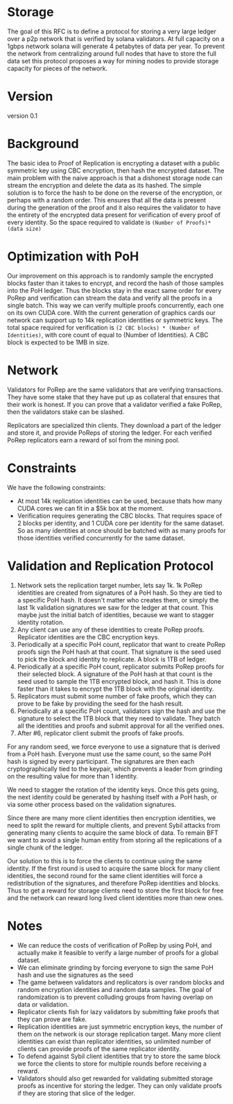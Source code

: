 # Storage

The goal of this RFC is to define a protocol for storing a very large ledger over a p2p network that is verified by solana validators.  At full capacity on a 1gbps network solana will generate 4 petabytes of data per year.  To prevent the network from centralizing around full nodes that have to store the full data set this protocol proposes a way for mining nodes to provide storage capacity for pieces of the network.

# Version 

version 0.1

# Background

The basic idea to Proof of Replication is encrypting a dataset with a public symmetric key using CBC encryption, then hash the encrypted dataset. The main problem with the naive approach is that a dishonest storage node can stream the encryption and delete the data as its hashed. The simple solution is to force the hash to be done on the reverse of the encryption, or perhaps with a random order. This ensures that all the data is present during the generation of the proof and it also requires the validator to have the entirety of the encrypted data present for verification of every proof of every identity. So the space required to validate is `(Number of Proofs)*(data size)`

# Optimization with PoH 

Our improvement on this approach is to randomly sample the encrypted blocks faster than it takes to encrypt, and record the hash of those samples into the PoH ledger. Thus the blocks stay in the exact same order for every PoRep and verification can stream the data and verify all the proofs in a single batch. This way we can verify multiple proofs concurrently, each one on its own CUDA core. With the current generation of graphics cards our network can support up to 14k replication identities or symmetric keys. The total space required for verification is `(2 CBC blocks) * (Number of Identities)`, with core count of equal to (Number of Identities). A CBC block is expected to be 1MB in size.

# Network

Validators for PoRep are the same validators that are verifying transactions. They have some stake that they have put up as collateral that ensures that their work is honest. If you can prove that a validator verified a fake PoRep, then the validators stake can be slashed.

Replicators are specialized thin clients. They download a part of the ledger and store it, and provide PoReps of storing the ledger. For each verified PoRep replicators earn a reward of sol from the mining pool.

# Constraints

We have the following constraints:
* At most 14k  replication identities can be used, because thats how many CUDA cores we can fit in a $5k box at the moment.
* Verification requires generating the CBC blocks. That requires space of 2 blocks per identity, and 1 CUDA core per identity for the same dataset. So as many identities at once should be batched with as many proofs for those identities verified concurrently for the same dataset.

# Validation and Replication Protocol

1. Network sets the replication target number, lets say 1k. 1k PoRep identities are created from signatures of a PoH hash. So they are tied to a specific PoH hash. It doesn't matter who creates them, or simply the last 1k validation signatures we saw for the ledger at that count. This maybe just the initial batch of identities, because we want to stagger identity rotation.
2. Any client can use any of these identities to create PoRep proofs. Replicator identities are the CBC encryption keys.
3. Periodically at a specific PoH count, replicator that want to create PoRep proofs sign the PoH hash at that count. That signature is the seed used to pick the block and identity to replicate. A block is 1TB of ledger.
4. Periodically at a specific PoH count, replicator submits PoRep proofs for their selected block. A signature of the PoH hash at that count is the seed used to sample the 1TB encrypted block, and hash it. This is done faster than it takes to encrypt the 1TB block with the original identity.
5. Replicators must submit some number of fake proofs, which they can prove to be fake by providing the seed for the hash result.
6. Periodically at a specific PoH count, validators sign the hash and use the signature to select the 1TB block that they need to validate. They batch all the identities and proofs and submit approval for all the verified ones.
7. After #6, replicator client submit the proofs of fake proofs.

For any random seed, we force everyone to use a signature that is derived from a PoH hash. Everyone must use the same count, so the same PoH hash is signed by every participant. The signatures are then each cryptographically tied to the keypair, which prevents a leader from grinding on the resulting value for more than 1 identity.

We need to stagger the rotation of the identity keys. Once this gets going, the next identity could be generated by hashing itself with a PoH hash, or via some other process based on the validation signatures.

Since there are many more client identities then encryption identities, we need to split the reward for multiple clients, and prevent Sybil attacks from generating many clients to acquire the same block of data. To remain BFT we want to avoid a single human entity from storing all the replications of a single chunk of the ledger.

Our solution to this is to force the clients to continue using the same identity. If the first round is used to acquire the same block for many client identities, the second round for the same client identities will force a redistribution of the signatures, and therefore PoRep identities and blocks. Thus to get a reward for storage clients need to store the first block for free and the network can reward long lived client identities more than new ones.

# Notes

* We can reduce the costs of verification of PoRep by using PoH, and actually make it feasible to verify a large number of proofs for a global dataset.
* We can eliminate grinding by forcing everyone to sign the same PoH hash and use the signatures as the seed
* The game between validators and replicators is over random blocks and random encryption identities and random data samples. The goal of randomization is to prevent colluding groups from having overlap on data or validation.
* Replicator clients fish for lazy validators by submitting fake proofs that they can prove are fake.
* Replication identities are just symmetric encryption keys, the number of them on the network is our storage replication target. Many more client identities can exist than replicator identities, so unlimited number of clients can provide proofs of the same replicator identity.
* To defend against Sybil client identities that try to store the same block we force the clients to store for multiple rounds before receiving a reward.
* Validators should also get rewarded for validating submitted storage proofs as incentive for storing the ledger. They can only validate proofs if they are storing that slice of the ledger.
